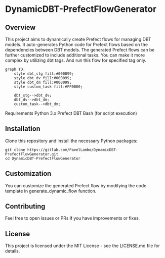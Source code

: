 # DynamicDBT-PrefectFlowGenerator

## Overview
This project aims to dynamically create Prefect flows for managing DBT models. It auto-generates Python code for Prefect flows based on the dependencies between DBT models. The generated Prefect flows can be further customized to include additional tasks.
You can make it more complex by utilizing dbt tags. And run this flow for specified tag only.

```mermaid
graph TD;
    style dbt_stg fill:#000099;
    style dbt_dv fill:#000099;
    style dbt_dm fill:#000099;
    style custom_task fill:#FF0000;
    
    dbt_stg-->dbt_dv;
    dbt_dv-->dbt_dm;
    custom_task-->dbt_dm;
```


Requirements
Python 3.x
Prefect
DBT
Bash (for script execution)

## Installation
Clone this repository and install the necessary Python packages:

```
git clone https://gitlab.com/PavelLambo/DynamicDBT-PrefectFlowGenerator.git
cd DynamicDBT-PrefectFlowGenerator
```

## Customization
You can customize the generated Prefect flow by modifying the code template in generate_dynamic_flow function.

## Contributing
Feel free to open issues or PRs if you have improvements or fixes.

## License
This project is licensed under the MIT License - see the LICENSE.md file for details.
